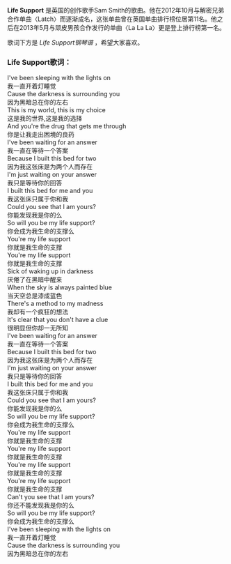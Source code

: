 

**Life Support** 是英国的创作歌手Sam
Smith的歌曲。他在2012年10月与解密兄弟合作单曲〈Latch〉而逐渐成名，这张单曲曾在英国单曲排行榜位居第11名。他之后在2013年5月与顽皮男孩合作发行的单曲〈La
La La〉更是登上排行榜第一名。

  
歌词下方是 _Life Support钢琴谱_ ，希望大家喜欢。

### Life Support歌词：

I've been sleeping with the lights on  
我一直开着灯睡觉  
Cause the darkness is surrounding you  
因为黑暗总在你的左右  
This is my world, this is my choice  
这是我的世界,这是我的选择  
And you're the drug that gets me through  
你是让我走出困境的良药  
I've been waiting for an answer  
我一直在等待一个答案  
Because I built this bed for two  
因为我这张床是为两个人而存在  
I'm just waiting on your answer  
我只是等待你的回答  
I built this bed for me and you  
我这张床只属于你和我  
Could you see that I am yours?  
你能发现我是你的么  
So will you be my life support?  
你会成为我生命的支撑么  
You're my life support  
你就是我生命的支撑  
You're my life support  
你就是我生命的支撑  
Sick of waking up in darkness  
厌倦了在黑暗中醒来  
When the sky is always painted blue  
当天空总是漆成蓝色  
There's a method to my madness  
我却有一个疯狂的想法  
It's clear that you don't have a clue  
很明显但你却一无所知  
I've been waiting for an answer  
我一直在等待一个答案  
Because I built this bed for two  
因为我这张床是为两个人而存在  
I'm just waiting on your answer  
我只是等待你的回答  
I built this bed for me and you  
我这张床只属于你和我  
Could you see that I am yours?  
你能发现我是你的么  
So will you be my life support?  
你会成为我生命的支撑么  
You're my life support  
你就是我生命的支撑  
You're my life support  
你就是我生命的支撑  
You're my life support  
你就是我生命的支撑  
You're my life support  
你就是我生命的支撑  
Can't you see that I am yours?  
你还不能发现我是你的么  
So will you be my life support?  
你会成为我生命的支撑么  
I've been sleeping with the lights on  
我一直开着灯睡觉  
Cause the darkness is surrounding you  
因为黑暗总在你的左右

